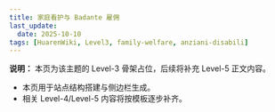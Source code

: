 ```yaml
---
title: 家庭看护与 Badante 雇佣
last_update:
  date: 2025-10-10
tags: [HuarenWiki, Level3, family-welfare, anziani-disabili]
---
```

**说明：** 本页为该主题的 Level-3 骨架占位，后续将补充 Level-5 正文内容。

- 本页用于站点结构搭建与侧边栏生成。
- 相关 Level-4/Level-5 内容将按模板逐步补齐。
